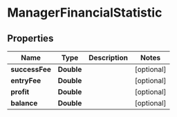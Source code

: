 # ManagerFinancialStatistic

## Properties
Name | Type | Description | Notes
------------ | ------------- | ------------- | -------------
**successFee** | **Double** |  |  [optional]
**entryFee** | **Double** |  |  [optional]
**profit** | **Double** |  |  [optional]
**balance** | **Double** |  |  [optional]
